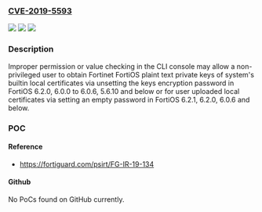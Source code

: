 ### [CVE-2019-5593](https://cve.mitre.org/cgi-bin/cvename.cgi?name=CVE-2019-5593)
![](https://img.shields.io/static/v1?label=Product&message=Fortinet%20FortiOS&color=blue)
![](https://img.shields.io/static/v1?label=Version&message=FortiOS%206.2.0%20to%206.2.1%2C%206.0.6%20and%20below%20&color=brightgreen)
![](https://img.shields.io/static/v1?label=Vulnerability&message=Information%20disclosure&color=brightgreen)

### Description

Improper permission or value checking in the CLI console may allow a non-privileged user to obtain Fortinet FortiOS plaint text private keys of system's builtin local certificates via unsetting the keys encryption password in FortiOS 6.2.0, 6.0.0 to 6.0.6, 5.6.10 and below or for user uploaded local certificates via setting an empty password in FortiOS 6.2.1, 6.2.0, 6.0.6 and below.

### POC

#### Reference
- https://fortiguard.com/psirt/FG-IR-19-134

#### Github
No PoCs found on GitHub currently.


